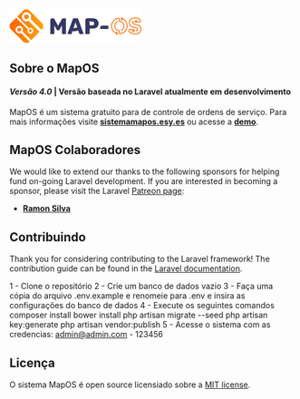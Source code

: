 ![MapOS](https://raw.githubusercontent.com/RamonSilva20/mapos/master/assets/img/logo.png)

## Sobre o MapOS

#### _Versão 4.0_ | Versão baseada no Laravel atualmente em desenvolvimento

MapOS é um sistema gratuito para de controle de ordens de serviço. 
Para mais informações visite __[sistemamapos.esy.es](https://www.sistemamapos.esy.es)__ 
ou acesse a __[demo](https://www.sistemamapos.esy.es/mapos)__.  


## MapOS Colaboradores

We would like to extend our thanks to the following sponsors for helping fund on-going Laravel development. If you are interested in becoming a sponsor, please visit the Laravel [Patreon page](http://patreon.com/taylorotwell):

- **[Ramon Silva](silva018-mg@yahoo.com.br)**

## Contribuindo

Thank you for considering contributing to the Laravel framework! The contribution guide can be found in the [Laravel documentation](http://laravel.com/docs/contributions).

1 - Clone o repositório
2 - Crie um banco de dados vazio
3 - Faça uma cópia do arquivo .env.example e renomeie para .env e insira as configurações do banco de dados
4 - Execute os seguintes comandos
    composer install
    bower install
    php artisan migrate --seed
    php artisan key:generate
    php artisan vendor:publish
5 - Acesse o sistema com as credencias: admin@admin.com - 123456


## Licença

O sistema MapOS é open source licensiado sobre a [MIT license](http://opensource.org/licenses/MIT).
